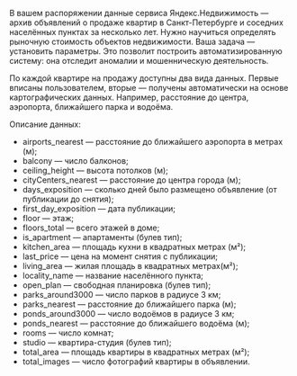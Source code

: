 В вашем распоряжении данные сервиса Яндекс.Недвижимость — архив объявлений о продаже квартир в Санкт-Петербурге и соседних населённых пунктах за несколько лет. Нужно научиться определять рыночную стоимость объектов недвижимости. Ваша задача — установить параметры. Это позволит построить автоматизированную систему: она отследит аномалии и мошенническую деятельность.

По каждой квартире на продажу доступны два вида данных. Первые вписаны пользователем, вторые — получены автоматически на основе картографических данных. Например, расстояние до центра, аэропорта, ближайшего парка и водоёма.

Описание данных:
- airports_nearest — расстояние до ближайшего аэропорта в метрах (м);
- balcony — число балконов;
- ceiling_height — высота потолков (м);
- cityCenters_nearest — расстояние до центра города (м);
- days_exposition — сколько дней было размещено объявление (от публикации до снятия);
- first_day_exposition — дата публикации;
- floor — этаж;
- floors_total — всего этажей в доме;
- is_apartment — апартаменты (булев тип);
- kitchen_area — площадь кухни в квадратных метрах (м²);
- last_price — цена на момент снятия с публикации;
- living_area — жилая площадь в квадратных метрах(м²);
- locality_name — название населённого пункта;
- open_plan — свободная планировка (булев тип);
- parks_around3000 — число парков в радиусе 3 км;
- parks_nearest — расстояние до ближайшего парка (м);
- ponds_around3000 — число водоёмов в радиусе 3 км;
- ponds_nearest — расстояние до ближайшего водоёма (м);
- rooms — число комнат;
- studio — квартира-студия (булев тип);
- total_area — площадь квартиры в квадратных метрах (м²);
- total_images — число фотографий квартиры в объявлении.
